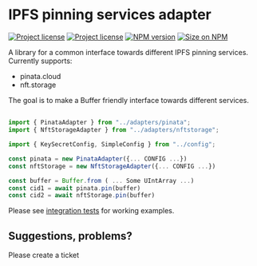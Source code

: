 # IPFS pinning services adapter
[![Project license](https://img.shields.io/badge/license-Apache2.0-blue.svg)](https://opensource.org/licenses/Apache-2.0)
[![Project license](https://img.shields.io/badge/license-MIT-blue.svg)](https://opensource.org/licenses/MIT)
[![NPM version](https://img.shields.io/npm/v/@s2g/ipfs-pinning-adapter.svg?style=flat-square)](https://npmjs.com/@s2g/ipfs-pinning-adapter)
[![Size on NPM](https://img.shields.io/bundlephobia/minzip/@s2g/ipfs-pinning-adapter.svg?style=flat-square)](https://npmjs.com/@s2g/ipfs-pinning-adapter)

A library for a common interface towards different IPFS pinning services. 
Currently supports: 
* pinata.cloud
* nft.storage

The goal is to make a Buffer friendly interface towards different services.
## 
```typescript
import { PinataAdapter } from "../adapters/pinata";
import { NftStorageAdapter } from "../adapters/nftstorage";

import { KeySecretConfig, SimpleConfig } from "../config";

const pinata = new PinataAdapter({... CONFIG ...})
const nftStorage = new NftStorageAdapter({... CONFIG ...})

const buffer = Buffer.from ( ... Some UIntArray ...)
const cid1 = await pinata.pin(buffer)
const cid2 = await nftStorage.pin(buffer)
```

Please see [integration tests](src/__tests__/index.integration.test.ts) for working examples.

## Suggestions, problems?
Please create a ticket